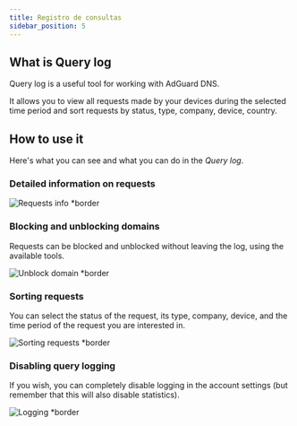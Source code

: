 ```yaml
---
title: Registro de consultas
sidebar_position: 5
---
```


## What is Query log

Query log is a useful tool for working with AdGuard DNS.

It allows you to view all requests made by your devices during the selected time period and sort requests by status, type, company, device, country.

## How to use it

Here's what you can see and what you can do in the _Query log_.

### Detailed information on requests

![Requests info \*border](https://cdn.adtidy.org/content/kb/dns/private/new_dns/statistics/detailed_info.png)

### Blocking and unblocking domains

Requests can be blocked and unblocked without leaving the log, using the available tools.

![Unblock domain \*border](https://cdn.adtidy.org/content/kb/dns/private/new_dns/statistics/unblock_domain.png)

### Sorting requests

You can select the status of the request, its type, company, device, and the time period of the request you are interested in.

![Sorting requests \*border](https://cdn.adtidy.org/content/kb/dns/private/new_dns/statistics/query_sorted.png)

### Disabling query logging

If you wish, you can completely disable logging in the account settings (but remember that this will also disable statistics).

![Logging \*border](https://cdn.adtidy.org/content/kb/dns/private/new_dns/statistics/logging.png)
